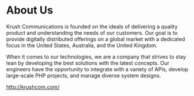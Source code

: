 About Us
========

Krush Communications is founded on the ideals of delivering a quality product and understanding the needs of our customers. Our goal is to provide digitally distributed offerings on a global market with a dedicated focus in the United States, Australia, and the United Kingdom.

When it comes to our technologies, we are a company that strives to stay lean by developing the best solutions with the latest concepts. Our engineers have the opportunity to integrate with a variety of APIs, develop large-scale PHP projects, and manage diverse system designs.

http://krushcom.com/
